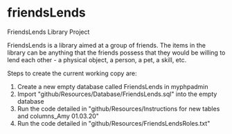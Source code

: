 # friendsLends
FriendsLends Library Project

FriendsLends is a library aimed at a group of friends. The items in the library can be anything that the friends possess that they would be willing to lend each other - a physical object, a person, a pet, a skill, etc.

Steps to create the current working copy are:
1) Create a new empty database called FriendsLends in myphpadmin
2) Import "github/Resources/Database/FriendsLends.sql" into the empty database
3) Run the code detailed in "github/Resources/Instructions for new tables and columns_Amy 01.03.20"
4) Run the code detailed in "github/Resources/FriendsLendsRoles.txt"
